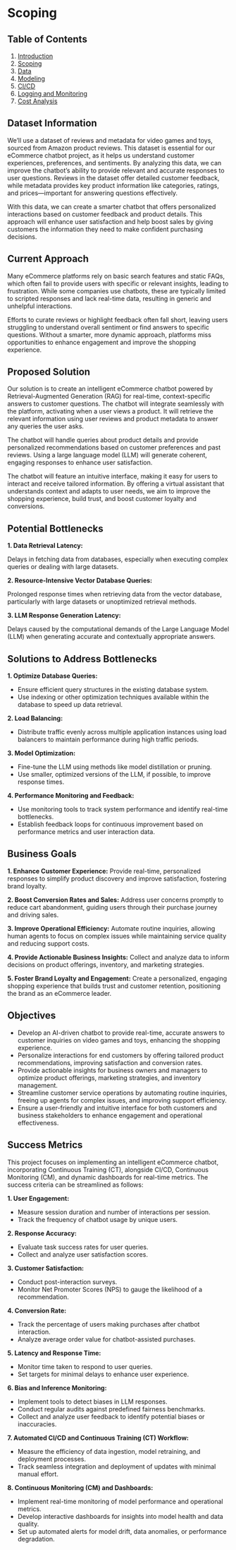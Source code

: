 # Scoping

## Table of Contents
1. [Introduction](../project/1-introduction.md)
2. [Scoping](../project/2-scoping.md)
3. [Data](../project/3-data.md)
4. [Modeling](../project/4-modelling.md)
5. [CI/CD](../project/5-ci_cd.md)
6. [Logging and Monitoring](../project/6-logging.md)
7. [Cost Analysis](../project/7-cost_analysis.md)

## Dataset Information
We’ll use a dataset of reviews and metadata for video games and toys, sourced from Amazon product reviews. This dataset is essential for our eCommerce chatbot project, as it helps us understand customer experiences, preferences, and sentiments. By analyzing this data, we can improve the chatbot’s ability to provide relevant and accurate responses to user questions. Reviews in the dataset offer detailed customer feedback, while metadata provides key product information like categories, ratings, and prices—important for answering questions effectively.

With this data, we can create a smarter chatbot that offers personalized interactions based on customer feedback and product details. This approach will enhance user satisfaction and help boost sales by giving customers the information they need to make confident purchasing decisions.

## Current Approach
Many eCommerce platforms rely on basic search features and static FAQs, which often fail to provide users with specific or relevant insights, leading to frustration. While some companies use chatbots, these are typically limited to scripted responses and lack real-time data, resulting in generic and unhelpful interactions.

Efforts to curate reviews or highlight feedback often fall short, leaving users struggling to understand overall sentiment or find answers to specific questions. Without a smarter, more dynamic approach, platforms miss opportunities to enhance engagement and improve the shopping experience.

## Proposed Solution
Our solution is to create an intelligent eCommerce chatbot powered by Retrieval-Augmented Generation (RAG) for real-time, context-specific answers to customer questions. The chatbot will integrate seamlessly with the platform, activating when a user views a product. It will retrieve the relevant information using user reviews and product metadata to answer any queries the user asks.

The chatbot will handle queries about product details and provide personalized recommendations based on customer preferences and past reviews. Using a large language model (LLM) will generate coherent, engaging responses to enhance user satisfaction.

The chatbot will feature an intuitive interface, making it easy for users to interact and receive tailored information. By offering a virtual assistant that understands context and adapts to user needs, we aim to improve the shopping experience, build trust, and boost customer loyalty and conversions.

## Potential Bottlenecks

**1. Data Retrieval Latency:**

Delays in fetching data from databases, especially when executing complex queries or dealing with large datasets.

**2. Resource-Intensive Vector Database Queries:**

Prolonged response times when retrieving data from the vector database, particularly with large datasets or unoptimized retrieval methods.

**3. LLM Response Generation Latency:**

Delays caused by the computational demands of the Large Language Model (LLM) when generating accurate and contextually appropriate answers.

## Solutions to Address Bottlenecks

**1. Optimize Database Queries:**
* Ensure efficient query structures in the existing database system.
* Use indexing or other optimization techniques available within the database to speed up data retrieval.

**2. Load Balancing:**
* Distribute traffic evenly across multiple application instances using load balancers to maintain performance during high traffic periods.

**3. Model Optimization:**
* Fine-tune the LLM using methods like model distillation or pruning.
* Use smaller, optimized versions of the LLM, if possible, to improve response times.

**4. Performance Monitoring and Feedback:**
* Use monitoring tools to track system performance and identify real-time bottlenecks.
* Establish feedback loops for continuous improvement based on performance metrics and user interaction data.

## Business Goals

**1. Enhance Customer Experience:** Provide real-time, personalized responses to simplify product discovery and improve satisfaction, fostering brand loyalty.

**2. Boost Conversion Rates and Sales:** Address user concerns promptly to reduce cart abandonment, guiding users through their purchase journey and driving sales.

**3. Improve Operational Efficiency:** Automate routine inquiries, allowing human agents to focus on complex issues while maintaining service quality and reducing support costs.

**4. Provide Actionable Business Insights:** Collect and analyze data to inform decisions on product offerings, inventory, and marketing strategies.

**5. Foster Brand Loyalty and Engagement:** Create a personalized, engaging shopping experience that builds trust and customer retention, positioning the brand as an eCommerce leader.

## Objectives

* Develop an AI-driven chatbot to provide real-time, accurate answers to customer inquiries on video games and toys, enhancing the shopping experience.
* Personalize interactions for end customers by offering tailored product recommendations, improving satisfaction and conversion rates.
* Provide actionable insights for business owners and managers to optimize product offerings, marketing strategies, and inventory management.
* Streamline customer service operations by automating routine inquiries, freeing up agents for complex issues, and improving support efficiency.
* Ensure a user-friendly and intuitive interface for both customers and business stakeholders to enhance engagement and operational effectiveness.

## Success Metrics 

This project focuses on implementing an intelligent eCommerce chatbot, incorporating Continuous Training (CT), alongside CI/CD, Continuous Monitoring (CM), and dynamic dashboards for real-time metrics. The success criteria can be streamlined as follows: 

**1. User Engagement:**
   
   * Measure session duration and number of interactions per session. 
   * Track the frequency of chatbot usage by unique users. 

**2. Response Accuracy:** 

   * Evaluate task success rates for user queries. 
   * Collect and analyze user satisfaction scores. 

**3. Customer Satisfaction:** 

   * Conduct post-interaction surveys. 
   * Monitor Net Promoter Scores (NPS) to gauge the likelihood of a recommendation. 

**4. Conversion Rate:** 

   * Track the percentage of users making purchases after chatbot interaction. 
   * Analyze average order value for chatbot-assisted purchases. 

**5. Latency and Response Time:** 

   * Monitor time taken to respond to user queries. 
   * Set targets for minimal delays to enhance user experience. 

**6. Bias and Inference Monitoring:** 

   * Implement tools to detect biases in LLM responses. 
   * Conduct regular audits against predefined fairness benchmarks. 
   * Collect and analyze user feedback to identify potential biases or inaccuracies. 

**7. Automated CI/CD and Continuous Training (CT) Workflow:** 

   * Measure the efficiency of data ingestion, model retraining, and deployment processes. 
   * Track seamless integration and deployment of updates with minimal manual effort. 

**8. Continuous Monitoring (CM) and Dashboards:** 

   * Implement real-time monitoring of model performance and operational metrics. 
   * Develop interactive dashboards for insights into model health and data quality. 
   * Set up automated alerts for model drift, data anomalies, or performance degradation. 

 





